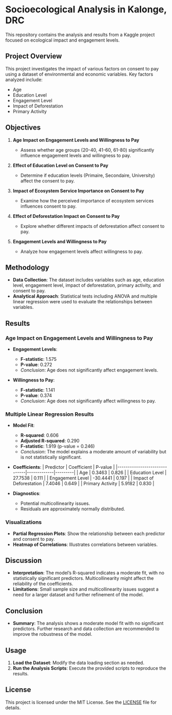 # Socioecological Analysis in Kalonge, DRC

This repository contains the analysis and results from a Kaggle project focused on ecological impact and engagement levels.

## Project Overview

This project investigates the impact of various factors on consent to pay using a dataset of environmental and economic variables. Key factors analyzed include:

- Age
- Education Level
- Engagement Level
- Impact of Deforestation
- Primary Activity

## Objectives

1. **Age Impact on Engagement Levels and Willingness to Pay**
   - Assess whether age groups (20-40, 41-60, 61-80) significantly influence engagement levels and willingness to pay.

2. **Effect of Education Level on Consent to Pay**
   - Determine if education levels (Primaire, Secondaire, University) affect the consent to pay.

3. **Impact of Ecosystem Service Importance on Consent to Pay**
   - Examine how the perceived importance of ecosystem services influences consent to pay.

4. **Effect of Deforestation Impact on Consent to Pay**
   - Explore whether different impacts of deforestation affect consent to pay.

5. **Engagement Levels and Willingness to Pay**
   - Analyze how engagement levels affect willingness to pay.

## Methodology

- **Data Collection**: The dataset includes variables such as age, education level, engagement level, impact of deforestation, primary activity, and consent to pay.
- **Analytical Approach**: Statistical tests including ANOVA and multiple linear regression were used to evaluate the relationships between variables.

## Results

### Age Impact on Engagement Levels and Willingness to Pay

- **Engagement Levels**:
  - **F-statistic**: 1.575
  - **P-value**: 0.272
  - *Conclusion*: Age does not significantly affect engagement levels.

- **Willingness to Pay**:
  - **F-statistic**: 1.141
  - **P-value**: 0.374
  - *Conclusion*: Age does not significantly affect willingness to pay.

### Multiple Linear Regression Results

- **Model Fit**:
  - **R-squared**: 0.606
  - **Adjusted R-squared**: 0.290
  - **F-statistic**: 1.919 (p-value = 0.246)
  - *Conclusion*: The model explains a moderate amount of variability but is not statistically significant.

- **Coefficients**:
  | Predictor                    | Coefficient | P-value |
  |------------------------------|-------------|---------|
  | Age                          | 0.3463      | 0.826   |
  | Education Level              | 27.7538     | 0.111   |
  | Engagement Level             | -30.4441    | 0.197   |
  | Impact of Deforestation      | 7.4046      | 0.649   |
  | Primary Activity             | 5.9182      | 0.830   |

- **Diagnostics**:
  - Potential multicollinearity issues.
  - Residuals are approximately normally distributed.

### Visualizations

- **Partial Regression Plots**: Show the relationship between each predictor and consent to pay.
- **Heatmap of Correlations**: Illustrates correlations between variables.

## Discussion

- **Interpretation**: The model’s R-squared indicates a moderate fit, with no statistically significant predictors. Multicollinearity might affect the reliability of the coefficients.
- **Limitations**: Small sample size and multicollinearity issues suggest a need for a larger dataset and further refinement of the model.

## Conclusion

- **Summary**: The analysis shows a moderate model fit with no significant predictors. Further research and data collection are recommended to improve the robustness of the model.

## Usage

1. **Load the Dataset**: Modify the data loading section as needed.
2. **Run the Analysis Scripts**: Execute the provided scripts to reproduce the results.

## License

This project is licensed under the MIT License. See the [LICENSE](LICENSE) file for details.


